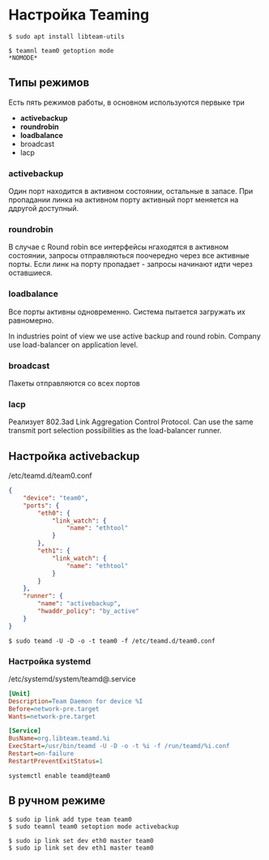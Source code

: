 # Настройка Teaming


```console
$ sudo apt install libteam-utils
```

```console
$ teamnl team0 getoption mode
*NOMODE*
```
## Типы режимов

Есть пять режимов работы, в основном используются первыке три
* **activebackup**
* **roundrobin**
* **loadbalance**
* broadcast
* lacp

### activebackup
Один порт находится в активном состоянии, остальные в запасе. При пропадании линка на активном порту активный порт меняется на ддругой доступный.

### roundrobin
В случае с Round robin все интерфейсы нгаходятся в активном состоянии, запросы отправляються поочередно через все активные порты. Если линк на порту пропадает - запросы начинают идти через оставшиеся.

### loadbalance
Все порты активны одновременно. Система пытается загружать их равномерно.

In industries point of view we use active backup and round robin. Company use load-balancer on application level.

### broadcast
Пакеты отправляются со всех портов

### lacp
Реализует 802.3ad Link Aggregation Control Protocol. Can use the same transmit port selection possibilities as the load-balancer runner. 


## Настройка activebackup

/etc/teamd.d/team0.conf
```json
{
    "device": "team0",
    "ports": {
        "eth0": {
            "link_watch": {
                "name": "ethtool"
            }
        },
        "eth1": {
            "link_watch": {
                "name": "ethtool"
            }
        }
    },
    "runner": {
        "name": "activebackup",
        "hwaddr_policy": "by_active"
    }
}
```


```console
$ sudo teamd -U -D -o -t team0 -f /etc/teamd.d/team0.conf
```

### Настройка systemd
/etc/systemd/system/teamd@.service
```ini
[Unit]
Description=Team Daemon for device %I
Before=network-pre.target
Wants=network-pre.target

[Service]
BusName=org.libteam.teamd.%i
ExecStart=/usr/bin/teamd -U -D -o -t %i -f /run/teamd/%i.conf
Restart=on-failure
RestartPreventExitStatus=1
```

```console
systemctl enable teamd@team0
```

## В ручном режиме


```console
$ sudo ip link add type team team0
$ sudo teamnl team0 setoption mode activebackup

$ sudo ip link set dev eth0 master team0
$ sudo ip link set dev eth1 master team0
```
